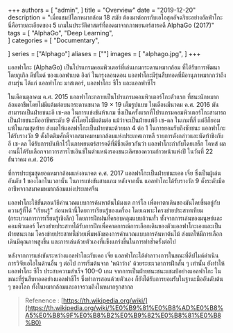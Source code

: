 +++
authors = [
    "admin",
]
title = "Overview"
date = "2019-12-20"
description = "เมื่อแชมป์โลกหมากล้อม 18 สมัย ต้องมาต่อกรกับเอไอสุดอัจฉริยะอย่างอัลฟ่าโกะ นี่คือรายละเอียดของ 5 เกมในประวัติศาสตร์ที่ถอดมาจากภาพยนตร์สารคดี AlphaGo (2017)"
tags = [
    "AlphaGo",
    "Deep Learning",    
]
categories = [
    "Documentary",
  
]
series = ["Alphago"]
aliases = [""]
images = [
    "alphago.jpg",
]
+++

แอลฟาโกะ (AlphaGo) เป็นโปรแกรมคอมพิวเตอร์ที่เล่นเกมกระดานหมากล้อม ที่ได้รับการพัฒนาโดยกูเกิล ดีปไมด์ ของแอลฟาเบต อิงก์ ในกรุงลอนดอน แอลฟาโกะมีรุ่นสืบทอดที่มีอานุภาพมากกว่าถึงสามรุ่น ได้แก่ แอลฟาโกะ มาสเตอร์, แอลฟาโกะ ซีโร และแอลฟาซีโร

ในเดือนตุลาคม ค.ศ. 2015 แอลฟาโกะกลายเป็นโปรแกรมคอมพิวเตอร์โกะตัวแรก ที่ชนะนักหมากล้อมอาชีพโดยไม่มีแต้มต่อบนกระดานขนาด 19 × 19 เต็มรูปแบบ ในเดือนมีนาคม ค.ศ. 2016 มันสามารถเป็นฝ่ายชนะอี เซ-ดล ในการแข่งขันห้าเกม ซึ่งเป็นครั้งแรกที่โปรแกรมคอมพิวเตอร์โกะสามารถเป็นฝ่ายชนะมืออาชีพระดับ 9 ดั้งโดยไม่มีแต้มต่อ แม้ว่าจะเป็นฝ่ายแพ้อี เซ-ดล ในเกมที่สี่ แต่อีก็ยอมแพ้ในเกมสุดท้าย ส่งผลให้แอลฟาโกะเป็นฝ่ายชนะด้วยผล 4 ต่อ 1 ในการยอมรับถึงชัยชนะ แอลฟาโกะได้รับรางวัล 9 ดั้งกิตติมศักดิ์จากสมาคมหมากล้อมแห่งประเทศเกาหลี รายการดังกล่าวและนัดท้าชิงกับอี เซ-ดล ได้รับการบันทึกไว้ในภาพยนตร์สารคดีที่มีชื่อเดียวกันว่า แอลฟาโกะกำกับโดยเกร็ก โคหส์ ผลงานนี้ได้รับเลือกจากวารสารไซเอินซ์ในตำแหน่งรองชนะเลิศของความก้าวหน้าแห่งปี ในวันที่ 22 ธันวาคม ค.ศ. 2016

ที่การประชุมสุดยอดหมากล้อมแห่งอนาคต ค.ศ. 2017 แอลฟาโกะเป็นฝ่ายชนะเคอ เจี๋ย ซึ่งเป็นผู้เล่นอันดับ 1 ของโลกในเวลานั้น ในการแข่งขันสามเกม หลังจากนั้น แอลฟาโกะได้รับรางวัล 9 ดั้งระดับมืออาชีพจากสมาคมหมากล้อมแห่งประเทศจีน

แอลฟาโกะใช้ขั้นตอนวิธีคำนวณแบบการค้นหาต้นไม้มงเต การ์โล เพื่อหาตาเดินของมันโดยขึ้นอยู่กับความรู้ที่ได้ "เรียนรู้" ก่อนหน้านี้โดยการเรียนรู้ของเครื่อง โดยเฉพาะโครงข่ายประสาทเทียม (กระบวนการการเรียนรู้เชิงลึก) โดยการฝึกฝนที่ครอบคลุมแบบถ้วนทั่ว ทั้งจากการเล่นของมนุษย์และคอมพิวเตอร์ โครงข่ายประสาทได้รับการฝึกเพื่อคาดการณ์การเลือกเดินของตัวแอลฟาโกะเองและเป็นฝ่ายชนะเกม โครงข่ายประสาทนี้ช่วยเพิ่มพลังของการคำนวณแบบการค้นหาต้นไม้ ส่งผลให้มีการเลือกเดินมีคุณภาพสูงขึ้น และการเล่นด้วยตัวเองที่แข็งแกร่งขึ้นในการทำซ้ำครั้งต่อไป

หลังจากการแข่งขันระหว่างแอลฟาโกะกับเคอ เจี๋ย แอลฟาโกะได้อำลาวงการในขณะที่ดีปไมด์ดำเนินการวิจัยเอไอในด้านอื่น ๆ ต่อไป การเริ่มต้นจาก 'หน้าว่าง' ด้วยระยะเวลาการฝึกสั้น ๆ เท่านั้น ยังทำให้แอลฟาโกะ ซีโร ประสบความสำเร็จ 100–0 เกม จากการเป็นฝ่ายชนะชนะแชมป์อย่างแอลฟาโกะ ในขณะที่รุ่นสืบทอดอย่างแอลฟาซีโร ซึ่งทำการสอนด้วยตัวเอง ก็ยังได้รับการยอมรับในฐานะมืออันดับต้น ๆ ของโลก ทั้งในหมากล้อมและอาจรวมถึงในหมากรุกสากล

> Refenence : [https://th.wikipedia.org/wiki/](https://th.wikipedia.org/wiki/%E0%B9%81%E0%B8%AD%E0%B8%A5%E0%B8%9F%E0%B8%B2%E0%B9%82%E0%B8%81%E0%B8%B0)